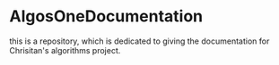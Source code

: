 # AlgosOneDocumentation
this is a repository, which is dedicated to giving the documentation for Chrisitan's algorithms project.
